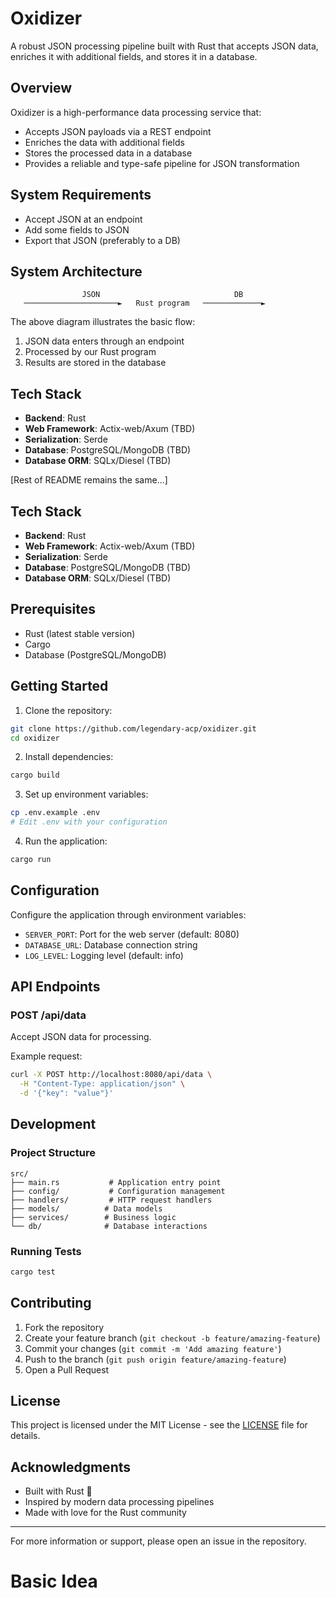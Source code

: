 # Oxidizer

A robust JSON processing pipeline built with Rust that accepts JSON data, enriches it with additional fields, and stores it in a database.

## Overview

Oxidizer is a high-performance data processing service that:
- Accepts JSON payloads via a REST endpoint
- Enriches the data with additional fields
- Stores the processed data in a database
- Provides a reliable and type-safe pipeline for JSON transformation

## System Requirements
- Accept JSON at an endpoint
- Add some fields to JSON
- Export that JSON (preferably to a DB)

## System Architecture

```
                JSON                              DB
   ─────────────────────►   Rust program   ─────────────►
```

The above diagram illustrates the basic flow:
1. JSON data enters through an endpoint
2. Processed by our Rust program
3. Results are stored in the database

## Tech Stack

- **Backend**: Rust
- **Web Framework**: Actix-web/Axum (TBD)
- **Serialization**: Serde
- **Database**: PostgreSQL/MongoDB (TBD)
- **Database ORM**: SQLx/Diesel (TBD)

[Rest of README remains the same...]


## Tech Stack

- **Backend**: Rust
- **Web Framework**: Actix-web/Axum (TBD)
- **Serialization**: Serde
- **Database**: PostgreSQL/MongoDB (TBD)
- **Database ORM**: SQLx/Diesel (TBD)

## Prerequisites

- Rust (latest stable version)
- Cargo
- Database (PostgreSQL/MongoDB)

## Getting Started

1. Clone the repository:
```bash
git clone https://github.com/legendary-acp/oxidizer.git
cd oxidizer
```

2. Install dependencies:
```bash
cargo build
```

3. Set up environment variables:
```bash
cp .env.example .env
# Edit .env with your configuration
```

4. Run the application:
```bash
cargo run
```

## Configuration

Configure the application through environment variables:
- `SERVER_PORT`: Port for the web server (default: 8080)
- `DATABASE_URL`: Database connection string
- `LOG_LEVEL`: Logging level (default: info)

## API Endpoints

### POST /api/data
Accept JSON data for processing.

Example request:
```bash
curl -X POST http://localhost:8080/api/data \
  -H "Content-Type: application/json" \
  -d '{"key": "value"}'
```

## Development

### Project Structure
```
src/
├── main.rs           # Application entry point
├── config/           # Configuration management
├── handlers/         # HTTP request handlers
├── models/          # Data models
├── services/        # Business logic
└── db/              # Database interactions
```

### Running Tests
```bash
cargo test
```

## Contributing

1. Fork the repository
2. Create your feature branch (`git checkout -b feature/amazing-feature`)
3. Commit your changes (`git commit -m 'Add amazing feature'`)
4. Push to the branch (`git push origin feature/amazing-feature`)
5. Open a Pull Request

## License

This project is licensed under the MIT License - see the [LICENSE](LICENSE) file for details.

## Acknowledgments

- Built with Rust 🦀
- Inspired by modern data processing pipelines
- Made with love for the Rust community

---
For more information or support, please open an issue in the repository.



# Basic Idea

